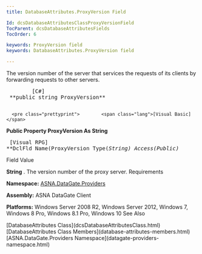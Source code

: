 ```yaml
---
title: DatabaseAttributes.ProxyVersion Field

Id: dcsDatabaseAttributesClassProxyVersionField
TocParent: dcsDatabaseAttributesFields
TocOrder: 6

keywords: ProxyVersion field
keywords: DatabaseAttributes.ProxyVersion field

---
```


The version number of the server that services the requests of its clients by forwarding requests to other servers.
<pre class="prettyprint">        <span class="lang">[C#]</span>
 **public string ProxyVersion** 
      </pre>
      <pre class="prettyprint">        <span class="lang">[Visual Basic] </span>
 **Public Property ProxyVersion As String** 
      </pre>
      <pre class="prettyprint">        <span class="lang">[Visual RPG]</span>
 **DclFld Name(ProxyVersion Type(*String) Access(*Public)** 
      </pre>

Field
 Value

**String** . The version number of the proxy server.
Requirements

**Namespace:** [ ASNA.DataGate.Providers](datagate-providers-namespace.html) 

**Assembly:** ASNA DataGate Client

**Platforms:** Windows Server 2008 R2, Windows Server 2012, Windows 7, Windows 8 Pro, Windows 8.1 Pro, Windows 10
See Also

<dl />
      [DatabaseAttributes Class](dcsDatabaseAttributesClass.html)
      <br />
      [DatabaseAttributes Class Members](database-attributes-members.html)
      <br />
      [ASNA.DataGate.Providers Namespace](datagate-providers-namespace.html)

